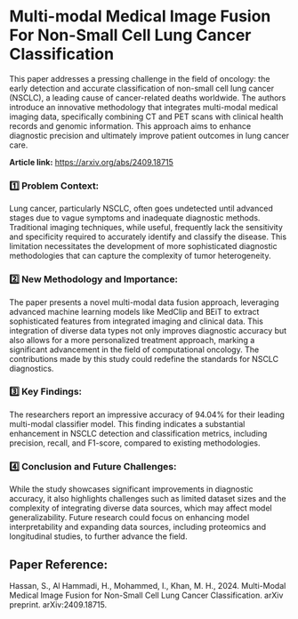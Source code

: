 # **Multi-modal Medical Image Fusion For Non-Small Cell Lung Cancer Classification**

This paper addresses a pressing challenge in the field of oncology: the early detection and accurate classification of non-small cell lung cancer (NSCLC), a leading cause of cancer-related deaths worldwide. The authors introduce an innovative methodology that integrates multi-modal medical imaging data, specifically combining CT and PET scans with clinical health records and genomic information. This approach aims to enhance diagnostic precision and ultimately improve patient outcomes in lung cancer care. 

**Article link:** https://arxiv.org/abs/2409.18715

### 1️⃣ Problem Context:
Lung cancer, particularly NSCLC, often goes undetected until advanced stages due to vague symptoms and inadequate diagnostic methods. Traditional imaging techniques, while useful, frequently lack the sensitivity and specificity required to accurately identify and classify the disease. This limitation necessitates the development of more sophisticated diagnostic methodologies that can capture the complexity of tumor heterogeneity.

### 2️⃣ New Methodology and Importance:
The paper presents a novel multi-modal data fusion approach, leveraging advanced machine learning models like MedClip and BEiT to extract sophisticated features from integrated imaging and clinical data. This integration of diverse data types not only improves diagnostic accuracy but also allows for a more personalized treatment approach, marking a significant advancement in the field of computational oncology. The contributions made by this study could redefine the standards for NSCLC diagnostics.

### 3️⃣ Key Findings:
The researchers report an impressive accuracy of 94.04% for their leading multi-modal classifier model. This finding indicates a substantial enhancement in NSCLC detection and classification metrics, including precision, recall, and F1-score, compared to existing methodologies.

### 4️⃣ Conclusion and Future Challenges:
While the study showcases significant improvements in diagnostic accuracy, it also highlights challenges such as limited dataset sizes and the complexity of integrating diverse data sources, which may affect model generalizability. Future research could focus on enhancing model interpretability and expanding data sources, including proteomics and longitudinal studies, to further advance the field.

## Paper Reference:
Hassan, S., Al Hammadi, H., Mohammed, I., Khan, M. H., 2024. Multi-Modal Medical Image Fusion for Non-Small Cell Lung Cancer Classification. arXiv preprint. arXiv:2409.18715. 


